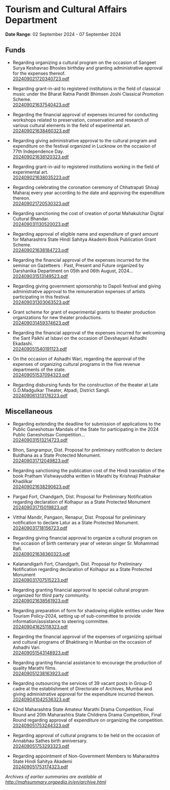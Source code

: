 # Tourism and Cultural Affairs Department

**Date Range**: 02 September 2024 - 07 September 2024


## Funds
- Regarding organizing a cultural program on the occasion of Sangeet Surya Keshavrao Bhosles birthday and granting administrative approval for the expenses thereof.\
  [202409021720340723.pdf](https://gr.maharashtra.gov.in/Site/Upload/Government%20Resolutions/English/202409021720340723.pdf)

- Regarding grant-in-aid to registered institutions in the field of classical music under the Bharat Ratna Pandit Bhimsen Joshi Classical Promotion Scheme.\
  [202409021637540423.pdf](https://gr.maharashtra.gov.in/Site/Upload/Government%20Resolutions/English/202409021637540423.pdf)

- Regarding the financial approval of expenses incurred for conducting workshops related to preservation, conservation and research of various cultural elements in the field of experimental art.\
  [202409021638460323.pdf](https://gr.maharashtra.gov.in/Site/Upload/Government%20Resolutions/English/202409021638460323.pdf)

- Regarding giving administrative approval to the cultural program and expenditure on the festival organized in Lucknow on the occasion of 77th Independence Day.\
  [202409021638120323.pdf](https://gr.maharashtra.gov.in/Site/Upload/Government%20Resolutions/English/202409021638120323.pdf)

- Regarding grant-in-aid to registered institutions working in the field of experimental art.\
  [202409021638035223.pdf](https://gr.maharashtra.gov.in/Site/Upload/Government%20Resolutions/English/202409021638035223.pdf)

- Regarding celebrating the coronation ceremony of Chhatrapati Shivaji Maharaj every year according to the date and approving the expenditure thereon.\
  [202409021720530323.pdf](https://gr.maharashtra.gov.in/Site/Upload/Government%20Resolutions/English/202409021720530323.pdf)

- Regarding sanctioning the cost of creation of portal Mahakulchar Digital Cultural Bhandar.\
  [202409031130520023.pdf](https://gr.maharashtra.gov.in/Site/Upload/Government%20Resolutions/English/202409031130520023.pdf)

- Regarding approval of eligible name and expenditure of grant amount for Maharashtra State Hindi Sahitya Akademi Book Publication Grant Scheme.\
  [202409021638184723.pdf](https://gr.maharashtra.gov.in/Site/Upload/Government%20Resolutions/English/202409021638184723...pdf)

- Regarding the financial approval of the expenses incurred for the seminar on Gazetteers : Past, Present and Future organized by Darshanika Department on 05th and 06th August, 2024...\
  [202409031513149523.pdf](https://gr.maharashtra.gov.in/Site/Upload/Government%20Resolutions/English/202409031513149523.pdf)

- Regarding giving government sponsorship to Dapoli festival and giving administrative approval to the remuneration expenses of artists participating in this festival.\
  [202409031303063523.pdf](https://gr.maharashtra.gov.in/Site/Upload/Government%20Resolutions/English/202409031303063523.pdf)

- Grant scheme for grant of experimental grants to theater production organizations for new theater productions.\
  [202409031459374623.pdf](https://gr.maharashtra.gov.in/Site/Upload/Government%20Resolutions/English/202409031459374623.pdf)

- Regarding the financial approval of the expenses incurred for welcoming the Sant Palkhi at Isbavi on the occasion of Devshayani Ashadhi Ekadashi.\
  [202409051540191123.pdf](https://gr.maharashtra.gov.in/Site/Upload/Government%20Resolutions/English/202409051540191123.pdf)

- On the occasion of Ashadhi Wari, regarding the approval of the expenses of organizing cultural programs in the five revenue departments of the state.\
  [202409051537094323.pdf](https://gr.maharashtra.gov.in/Site/Upload/Government%20Resolutions/English/202409051537094323.pdf)

- Regarding disbursing funds for the construction of the theater at Late G.D.Madgulkar Theater, Atpadi, District Sangli.\
  [202409061313176223.pdf](https://gr.maharashtra.gov.in/Site/Upload/Government%20Resolutions/English/202409061313176223.pdf)

## Miscellaneous
- Regarding extending the deadline for submission of applications to the Public Ganeshotsav Mandals of the State for participating in the 2024 Public Ganeshotsav Competition...\
  [202409031513214723.pdf](https://gr.maharashtra.gov.in/Site/Upload/Government%20Resolutions/English/202409031513214723.pdf)

- Bhon, Sangrampur, Dist. Proposal for preliminary notification to declare Buldhana as a State Protected Monument.\
  [202409031712049823.pdf](https://gr.maharashtra.gov.in/Site/Upload/Government%20Resolutions/English/202409031712049823.pdf)

- Regarding sanctioning the publication cost of the Hindi translation of the book Pratham Vishwayuddha written in Marathi by Krishnaji Prabhakar Khadilkar\
  [202409021638290623.pdf](https://gr.maharashtra.gov.in/Site/Upload/Government%20Resolutions/English/202409021638290623.pdf)

- Pargad Fort, Chandgarh, Dist. Proposal for Preliminary Notification regarding declaration of Kolhapur as a State Protected Monument\
  [202409031715019823.pdf](https://gr.maharashtra.gov.in/Site/Upload/Government%20Resolutions/English/202409031715019823.pdf)

- Vitthal Mandir, Pangaon, Renapur, Dist. Proposal for preliminary notification to declare Latur as a State Protected Monument.\
  [202409031718156723.pdf](https://gr.maharashtra.gov.in/Site/Upload/Government%20Resolutions/English/202409031718156723.pdf)

- Regarding giving financial approval to organize a cultural program on the occasion of birth centenary year of veteran singer Sr. Mohammad Rafi.\
  [202409021638360323.pdf](https://gr.maharashtra.gov.in/Site/Upload/Government%20Resolutions/English/202409021638360323.pdf)

- Kalanandigarh Fort, Chandgarh, Dist. Proposal for Preliminary Notification regarding declaration of Kolhapur as a State Protected Monument\
  [202409031707515223.pdf](https://gr.maharashtra.gov.in/Site/Upload/Government%20Resolutions/English/202409031707515223.pdf)

- Regarding granting financial approval to special cultural program organized for third party community.\
  [202409021638561923.pdf](https://gr.maharashtra.gov.in/Site/Upload/Government%20Resolutions/English/202409021638561923.pdf)

- Regarding preparation of form for shadowing eligible entities under New Tourism Policy-2024, setting up of sub-committee to provide information/assistance to steering committee.\
  [202409041625118323.pdf](https://gr.maharashtra.gov.in/Site/Upload/Government%20Resolutions/English/202409041625118323.pdf)

- Regarding the financial approval of the expenses of organizing spiritual and cultural programs of Bhaktirang in Mumbai on the occasion of Ashadhi Vari.\
  [202409051543148923.pdf](https://gr.maharashtra.gov.in/Site/Upload/Government%20Resolutions/English/202409051543148923.pdf)

- Regarding granting financial assistance to encourage the production of quality Marathi films.\
  [202409051238163923.pdf](https://gr.maharashtra.gov.in/Site/Upload/Government%20Resolutions/English/202409051238163923.pdf)

- Regarding outsourcing the services of 39 vacant posts in Group-D cadre at the establishment of Directorate of Archives, Mumbai and giving administrative approval for the expenditure incurred thereon.\
  [202409041042536323.pdf](https://gr.maharashtra.gov.in/Site/Upload/Government%20Resolutions/English/202409041042536323.pdf)

- 62nd Maharashtra State Amateur Marathi Drama Competition, Final Round and 20th Maharashtra State Childrens Drama Competition, Final Round regarding approval of expenditure on organizing the competition.\
  [202409051753244323.pdf](https://gr.maharashtra.gov.in/Site/Upload/Government%20Resolutions/English/202409051753244323.pdf)

- Regarding approval of cultural programs to be held on the occasion of Annabhau Sathes birth anniversary.\
  [202409051753293323.pdf](https://gr.maharashtra.gov.in/Site/Upload/Government%20Resolutions/English/202409051753293323.pdf)

- Regarding appointment of Non-Government Members to Maharashtra State Hindi Sahitya Akademi\
  [202409051753174323.pdf](https://gr.maharashtra.gov.in/Site/Upload/Government%20Resolutions/English/202409051753174323.pdf)


*Archives of earlier summaries are available at http://mahsummary.orgpedia.in/en/archive.html*